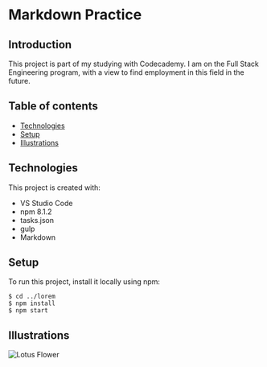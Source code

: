# Markdown Practice


## Introduction
This project is part of my studying with Codecademy. I am on the Full Stack Engineering program, with a view to find employment in this field in the future.

## Table of contents
* [Technologies](#technologies)
* [Setup](#setup)
* [Illustrations](#illustrations)

## Technologies
This project is created with:
+ VS Studio Code
+ npm 8.1.2
+ tasks.json
+ gulp
+ Markdown

## Setup
To run this project, install it locally using npm:

```
$ cd ../lorem
$ npm install
$ npm start
```

## Illustrations
![Lotus Flower](./Full_Stack_Course/visual_code_practice/lotus.jpg)
